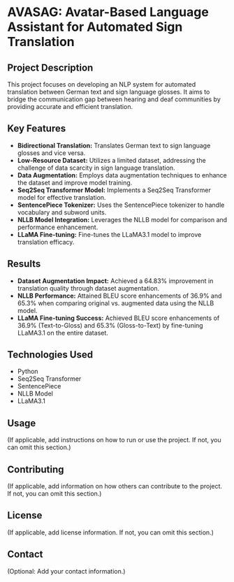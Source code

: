 # AVASAG: Avatar-Based Language Assistant for Automated Sign Translation

## Project Description

This project focuses on developing an NLP system for automated translation between German text and sign language glosses. It aims to bridge the communication gap between hearing and deaf communities by providing accurate and efficient translation.

## Key Features

* **Bidirectional Translation:** Translates German text to sign language glosses and vice versa.
* **Low-Resource Dataset:** Utilizes a limited dataset, addressing the challenge of data scarcity in sign language translation.
* **Data Augmentation:** Employs data augmentation techniques to enhance the dataset and improve model training.
* **Seq2Seq Transformer Model:** Implements a Seq2Seq Transformer model for effective translation.
* **SentencePiece Tokenizer:** Uses the SentencePiece tokenizer to handle vocabulary and subword units.
* **NLLB Model Integration:** Leverages the NLLB model for comparison and performance enhancement.
* **LLaMA Fine-tuning:** Fine-tunes the LLaMA3.1 model to improve translation efficacy.

## Results

* **Dataset Augmentation Impact:** Achieved a 64.83% improvement in translation quality through dataset augmentation.
* **NLLB Performance:** Attained BLEU score enhancements of 36.9% and 65.3% when comparing original vs. augmented data using the NLLB model.
* **LLaMA Fine-tuning Success:** Achieved BLEU score enhancements of 36.9% (Text-to-Gloss) and 65.3% (Gloss-to-Text) by fine-tuning LLaMA3.1 on the entire dataset.

## Technologies Used

* Python
* Seq2Seq Transformer
* SentencePiece
* NLLB Model
* LLaMA3.1

## Usage

(If applicable, add instructions on how to run or use the project. If not, you can omit this section.)

## Contributing

(If applicable, add information on how others can contribute to the project. If not, you can omit this section.)

## License

(If applicable, add license information. If not, you can omit this section.)

## Contact

(Optional: Add your contact information.)
